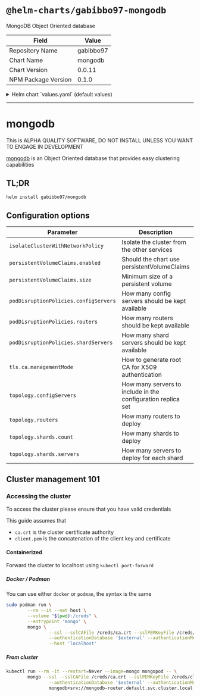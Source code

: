 # `@helm-charts/gabibbo97-mongodb`

MongoDB Object Oriented database

| Field               | Value     |
| ------------------- | --------- |
| Repository Name     | gabibbo97 |
| Chart Name          | mongodb   |
| Chart Version       | 0.0.11    |
| NPM Package Version | 0.1.0     |

<details>

<summary>Helm chart `values.yaml` (default values)</summary>

```yaml
nameOverride: ''
fullnameOverride: ''

# Images
images:
  database:
    repository: mongo
    tag: '4.0.6'
    pullPolicy: IfNotPresent
  tls:
    repository: debian
    tag: '9'
    pullPolicy: Always

# Topology configuration
topology:
  # How many config servers
  configServers: 3
  shards:
    # How many shards
    count: 1
    # How many servers for each shard
    servers: 3
  # How many routers
  routers: 2

# Do not allow clients to communicate directly with cluster members
isolateClusterWithNetworkPolicy: true

# Pod disruption policies
podDisruptionPolicies:
  configServers: 2
  shardServers: 2
  routers: 1

# TLS
tls:
  ca:
    # Choose between
    #   manual        TLS certificate generation is manual
    #   script        Use scripts to generate certificates
    managementMode: script

# Persistent volumes
persistentVolumeClaims:
  enabled: false
  size: 2Gi
```

</details>

---

# mongodb

This is ALPHA QUALITY SOFTWARE, DO NOT INSTALL UNLESS YOU WANT TO ENGAGE IN DEVELOPMENT

[mongodb](https://www.mongodb.com) is an Object Oriented database that provides easy clustering capabilities

## TL;DR

```bash
helm install gabibbo97/mongodb
```

## Configuration options

| Parameter                             | Description                                                  | Default  |
| ------------------------------------- | ------------------------------------------------------------ | :------: |
| `isolateClusterWithNetworkPolicy`     | Isolate the cluster from the other services                  |  `true`  |
| `persistentVolumeClaims.enabled`      | Should the chart use persistentVolumeClaims                  | `false`  |
| `persistentVolumeClaims.size`         | Minimum size of a persistent volume                          |  `2Gi`   |
| `podDisruptionPolicies.configServers` | How many config servers should be kept available             |   `2`    |
| `podDisruptionPolicies.routers`       | How many routers should be kept available                    |   `1`    |
| `podDisruptionPolicies.shardServers`  | How many shard servers should be kept available              |   `2`    |
| `tls.ca.managementMode`               | How to generate root CA for X509 authentication              | `script` |
| `topology.configServers`              | How many servers to include in the configuration replica set |   `3`    |
| `topology.routers`                    | How many routers to deploy                                   |   `2`    |
| `topology.shards.count`               | How many shards to deploy                                    |   `3`    |
| `topology.shards.servers`             | How many servers to deploy for each shard                    |   `3`    |

## Cluster management 101

### Accessing the cluster

To access the cluster please ensure that you have valid credentials

This guide assumes that

- `ca.crt` is the cluster certificate authority
- `client.pem` is the concatenation of the client key and certificate

#### Containerized

Forward the cluster to localhost using `kubectl port-forward`

##### Docker / Podman

You can use either `docker` or `podman`, the syntax is the same

```bash
sudo podman run \
        --rm --it --net host \
        --volume "$(pwd):/creds" \
        --entrypoint 'mongo' \
        mongo \
                --ssl --sslCAFile /creds/ca.crt --sslPEMKeyFile /creds/client.pem \
                --authenticationDatabase '$external' --authenticationMechanism 'MONGODB-X509' \
                --host 'localhost'
```

##### From cluster

```bash
kubectl run --rm -it --restart=Never --image=mongo mongopod -- \
        mongo --ssl --sslCAFile /creds/ca.crt --sslPEMKeyFile /creds/client.pem \
                --authenticationDatabase '$external' --authenticationMechanism 'MONGODB-X509' \
                mongodb+srv://mongodb-router.default.svc.cluster.local
```
